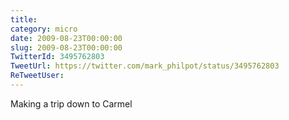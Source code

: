 ```yaml
---
title: 
category: micro
date: 2009-08-23T00:00:00
slug: 2009-08-23T00:00:00
TwitterId: 3495762803
TweetUrl: https://twitter.com/mark_philpot/status/3495762803
ReTweetUser: 
---
```


Making a trip down to Carmel